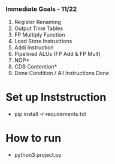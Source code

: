 ### Immediate Goals - 11/22
1) Register Renaming
2) Output Time Tables
3) FP Multiply Function
4) Load Store Instructions
5) Addi Instruction
6) Pipelined ALUs (FP Add & FP Mult)
7) NOP*
8) CDB Contention*
9) Done Condition / All Instructions Done


# Set up Inststruction

- pip install -r requirements.txt

# How to run

- python3 project.py
